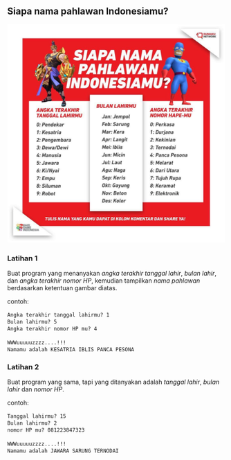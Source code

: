 ## Siapa nama pahlawan Indonesiamu?

![](../images/nama-pahlawan-indonesia.jpg)


### Latihan 1
Buat program yang menanyakan _angka terakhir tanggal lahir_, _bulan lahir_, dan _angka terakhir nomor HP_, kemudian tampilkan _nama pahlawan_ berdasarkan ketentuan gambar diatas.

contoh:
```
Angka terakhir tanggal lahirmu? 1
Bulan lahirmu? 5
Angka terakhir nomor HP mu? 4

WWWuuuuuzzzz....!!!
Namamu adalah KESATRIA IBLIS PANCA PESONA
```
### Latihan 2
Buat program yang sama, tapi yang ditanyakan adalah _tanggal lahir_, _bulan lahir_ dan _nomor HP_.

contoh:
```
Tanggal lahirmu? 15
Bulan lahirmu? 2
nomor HP mu? 081223847323

WWWuuuuuzzzz....!!!
Namamu adalah JAWARA SARUNG TERNODAI
```